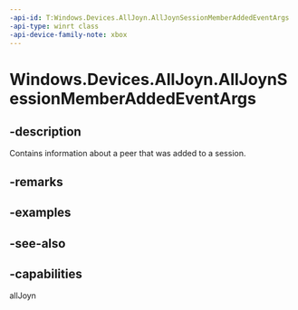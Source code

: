 ```yaml
---
-api-id: T:Windows.Devices.AllJoyn.AllJoynSessionMemberAddedEventArgs
-api-type: winrt class
-api-device-family-note: xbox
---
```


<!-- Class syntax.
public class AllJoynSessionMemberAddedEventArgs : Windows.Devices.AllJoyn.IAllJoynSessionMemberAddedEventArgs
-->

# Windows.Devices.AllJoyn.AllJoynSessionMemberAddedEventArgs

## -description
Contains information about a peer that was added to a session.

## -remarks

## -examples

## -see-also


## -capabilities
allJoyn
